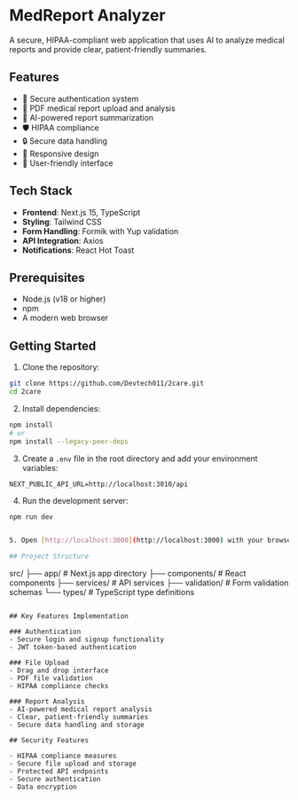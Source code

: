 # MedReport Analyzer

A secure, HIPAA-compliant web application that uses AI to analyze medical reports and provide clear, patient-friendly summaries.

## Features

- 🔐 Secure authentication system
- 📄 PDF medical report upload and analysis
- 🤖 AI-powered report summarization
- 🛡️ HIPAA compliance
- 🔒 Secure data handling
- 📱 Responsive design
- 🎯 User-friendly interface

## Tech Stack

- **Frontend**: Next.js 15, TypeScript
- **Styling**: Tailwind CSS
- **Form Handling**: Formik with Yup validation
- **API Integration**: Axios
- **Notifications**: React Hot Toast

## Prerequisites

- Node.js (v18 or higher)
- npm
- A modern web browser

## Getting Started

1. Clone the repository:
```bash
git clone https://github.com/Devtech011/2care.git
cd 2care
```

2. Install dependencies:
```bash
npm install
# or
npm install --legacy-peer-deps
```

3. Create a `.env` file in the root directory and add your environment variables:
```env
NEXT_PUBLIC_API_URL=http://localhost:3010/api
```

4. Run the development server:
```bash
npm run dev


5. Open [http://localhost:3000](http://localhost:3000) with your browser to see the application.

## Project Structure

```
src/
├── app/                 # Next.js app directory
├── components/         # React components
├── services/          # API services
├── validation/        # Form validation schemas
└── types/            # TypeScript type definitions
```

## Key Features Implementation

### Authentication
- Secure login and signup functionality
- JWT token-based authentication

### File Upload
- Drag and drop interface
- PDF file validation
- HIPAA compliance checks

### Report Analysis
- AI-powered medical report analysis
- Clear, patient-friendly summaries
- Secure data handling and storage

## Security Features

- HIPAA compliance measures
- Secure file upload and storage
- Protected API endpoints
- Secure authentication
- Data encryption

